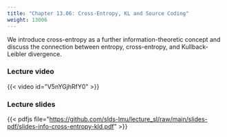 ```yaml
---
title: "Chapter 13.06: Cross-Entropy, KL and Source Coding"
weight: 13006
---
```

We introduce cross-entropy as a further information-theoretic concept and discuss the connection between entropy, cross-entropy, and Kullback-Leibler divergence.  

<!--more-->

### Lecture video

{{< video id="V5nYGjhRfY0" >}}

### Lecture slides

{{< pdfjs file="https://github.com/slds-lmu/lecture_sl/raw/main/slides-pdf/slides-info-cross-entropy-kld.pdf" >}}
